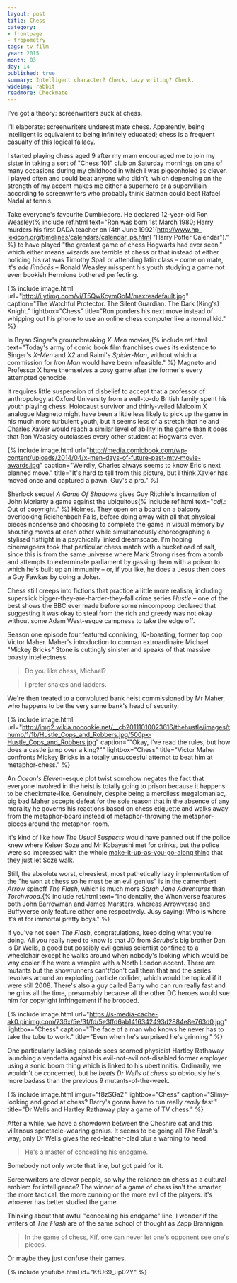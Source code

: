 ```yaml
---
layout: post
title: Chess
category:
- frontpage
- tropometry
tags: tv film
year: 2015
month: 03
day: 14
published: true
summary: Intelligent character? Check. Lazy writing? Check.
wideimg: rabbit
readmore: Checkmate
---
```

I've got a theory: screenwriters suck at chess.

I'll elaborate: screenwriters underestimate chess.
Apparently, being intelligent is equivalent to being infinitely educated; chess is a frequent casualty of this logical fallacy.

I started playing chess aged 9 after my mam encouraged me to join my sister in taking a sort of "Chess 101" club on Saturday mornings
on one of many occasions during my childhood in which I was pigeonholed as clever.
I played often and could beat anyone who didn't, which depending on the strength of my accent makes me either a superhero or a supervillain according to screenwriters who probably think Batman could beat Rafael Nadal at tennis.

Take everyone's favourite Dumbledore. He declared 12-year-old Ron Weasley{% include ref.html	text="Ron was born 1st March 1980; Harry murders his first DADA teacher on [4th June 1992](http://www.hp-lexicon.org/timelines/calendars/calendar_ps.html \"Harry Potter Calendar\")." %} to have played "the greatest game of chess Hogwarts had ever seen," which either means wizards are terrible at chess or that instead of either noticing his rat was Timothy Spall or attending latin class – come on mate, it's *ede līmācēs* – Ronald Weasley misspent his youth studying a game not even bookish Hermione bothered perfecting.

{% include	image.html	url="http://i.ytimg.com/vi/T5QwKcymGoM/maxresdefault.jpg"	caption="The Watchful Protector. The Silent Guardian. The Dark (King's) Knight."	lightbox="Chess"	title="Ron ponders his next move instead of whipping out his phone to use an online chess computer like a normal kid." %}

In Bryan Singer's groundbreaking *X-Men* movies,{% include ref.html	text="Today's army of comic book film franchises owes its existence to Singer's *X-Men* and *X2* and Raimi's *Spider-Man*, without which a commission for *Iron Man* would have been infeasible." %} Magneto and Professor X have themselves a cosy game after the former's every attempted genocide.

It requires little suspension of disbelief to accept that a professor of anthropology at Oxford University from a well-to-do British family spent his youth playing chess.
Holocaust survivor and thinly-veiled Malcolm X analogue Magneto might have been a little less likely to pick up the game in his much more turbulent youth,
but it seems less of a stretch that he and Charles Xavier would reach a similar level of ability in the game than it does that Ron Weasley outclasses every other student at Hogwarts ever.

{% include	image.html	url="http://media.comicbook.com/wp-content/uploads/2014/04/x-men-days-of-future-past-mtv-movie-awards.jpg"	caption="Weirdly, Charles always seems to know Eric's next planned move."	title="It's hard to tell from this picture, but I think Xavier has moved once and captured a pawn. Guy's a pro." %}

Sherlock sequel *A Game Of Shadows* gives Guy Ritchie's incarnation of John Moriarty a game against the ubiquitous{% include ref.html text="*adj.*: Out of copyright." %} Holmes.
They open on a board on a balcony overlooking Reichenbach Falls, before doing away with all that physical pieces nonsense and choosing to complete the game in visual memory by shouting moves at each other while simultaneously choreographing a stylised fistfight in a psychically linked dreamscape.
I'm hoping cinemagoers took that particular chess match with a bucketload of salt, since this is from the same universe where Mark Strong rises from a tomb and attempts to exterminate parliament by gassing them with a poison to which he's built up an immunity –
or, if you like, he does a Jesus then does a Guy Fawkes by doing a Joker.

Chess still creeps into fictions that practice a little more realism, including superslick bigger-they-are-harder-they-fall crime series *Hustle* –
one of the best shows the BBC ever made before some nincompoop declared that suggesting it was okay to steal from the rich and greedy was not okay without some Adam West-esque campness to take the edge off.

Season one episode four featured conniving, IQ-boasting, former top cop Victor Maher. Maher's introduction to conman extroardinaire Michael "Mickey Bricks" Stone is cuttingly sinister and speaks of that massive boasty intellectness.

<div class="shrinkwrap">
<blockquote>Do you like chess, Michael?</blockquote>
<blockquote class="right">I prefer snakes and ladders.</blockquote>
</div>

We're then treated to a convoluted bank heist commissioned by Mr Maher, who happens to be the very same bank's head of security.

{% include	image.html	url="http://img2.wikia.nocookie.net/__cb20111010023616/thehustle/images/thumb/1/1b/Hustle_Cops_and_Robbers.jpg/500px-Hustle_Cops_and_Robbers.jpg"	caption="\"Okay, I've read the rules, but how does a castle jump over a king?\""	lightbox="Chess"	title="Victor Maher confronts Mickey Bricks in a totally unsuccesful attempt to beat him at metaphor-chess." %}

An *Ocean's Eleven*-esque plot twist somehow negates the fact that everyone involved in the heist is totally going to prison because it happens to be checkmate-like.
Genuinely, despite being a merciless megalomaniac,
big bad Maher accepts defeat for the sole reason that in the absence of any morality
he governs his reactions based on chess etiquette and walks away from the metaphor-board instead of metaphor-throwing the metaphor-pieces around the metaphor-room.

It's kind of like how *The Usual Suspects* would have panned out if the police knew where Keiser Soze and Mr Kobayashi met for drinks,
but the police were so impressed with the whole [make-it-up-as-you-go-along thing](https://en.wikipedia.org/wiki/Lost_%28TV_series%29) that they just let Soze walk.

Still, the absolute worst, cheesiest, most pathetically lazy implementation of the "he won at chess so he must be an evil genius" is in the camembert *Arrow* spinoff *The Flash*, which is much more *Sarah Jane Adventures* than *Torchwood*.{% include ref.html text="Incidentally, the Whoniverse features both John Barrowman and James Marsters, whereas Arrowverse and Buffyverse only feature either one respectively. Jusy saying: Who is where it's at for immortal pretty boys." %}

If you've not seen *The Flash*, congratulations, keep doing what you're doing.
All you really need to know is that JD from *Scrubs*'s big brother Dan is Dr Wells, a good but possibly evil genius scientist confined to a wheelchair except he walks around when nobody's looking which would be way cooler if he were a vampire with a North London accent.
There are mutants but the showrunners can't/don't call them that and the series revolves around an exploding particle collider, which would be topical if it were still 2008.
There's also a guy called Barry who can run really fast and he grins all the time, presumably because all the other DC heroes would sue him for copyright infringement if he brooded.

{% include	image.html	url="https://s-media-cache-ak0.pinimg.com/736x/5e/3f/fd/5e3ffd6ab1416342493d2884e8e763d0.jpg"	lightbox="Chess"	caption="The face of a man who knows he never has to take the tube to work."	title="Even when he's surprised he's grinning." %}

One particularly lacking episode sees scorned physicist Hartley Rathaway launching a vendetta against his evil-not-evil not-disabled former employer using a sonic boom thing which is linked to his ubertinnitis.
Ordinarily, we wouldn't be concerned, but he *beats Dr Wells at chess* so obviously he's more badass than the previous 9 mutants-of-the-week.

{% include	image.html	imgur="f8zSGa2"	lightbox="Chess"	caption="Slimy-looking and good at chess? Barry's gonna have to run really *really* fast."	title="Dr Wells and Hartley Rathaway play a game of TV chess." %}

After a while, we have a showdown between the Cheshire cat and this villanous spectacle-wearing genius.
It seems to be going all *The Flash*'s way, only Dr Wells gives the red-leather-clad blur a warning to heed:

<blockquote>He's a master of concealing his endgame.</blockquote>

Somebody not only wrote that line, but got paid for it.

Screenwriters are clever people, so why the reliance on chess as a cultural emblem for intelligence?
The winner of a game of chess isn't the smarter, the more tactical, the more cunning or the more evil of the players:
it's whoever has better studied the game.

Thinking about that awful "concealing his endgame" line, I wonder if the writers of *The Flash* are of the same school of thought as Zapp Brannigan.

<blockquote>In the game of chess, Kif, one can never let one's opponent see one's pieces.</blockquote>

Or maybe they just confuse their games.

{% include youtube.html	id="KfU69_up02Y" %}
